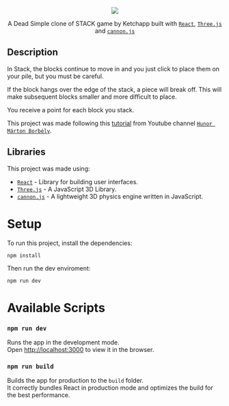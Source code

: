 <div align="center">

  <img src="https://raw.githubusercontent.com/Zurkon/repo-assets/main/playstack/stack.png" />

A Dead Simple clone of STACK game by Ketchapp built with [`React`](https://facebook.github.io/react/), [`Three.js`](https://threejs.org/) and [`cannon.js`](https://github.com/schteppe/cannon.js)

</div>

## Description

In Stack, the blocks continue to move in and you just click to place them on your pile, but you must be careful. 

If the block hangs over the edge of the stack, a piece will break off. This will make subsequent blocks smaller and more difficult to place. 

You receive a point for each block you stack.

This project was made following this [tutorial](https://www.youtube.com/watch?v=hBiGFpBle7E) from Youtube channel [`Hunor Márton Borbély`](https://www.youtube.com/channel/UCxhgW0Q5XLvIoXHAfQXg9oQ/videos).

## Libraries

This project was made using:

- [`React`](https://facebook.github.io/react/) - Library for building user interfaces.
- [`Three.js`](https://threejs.org/) - A JavaScript 3D Library.
- [`cannon.js`](https://github.com/schteppe/cannon.js) - A lightweight 3D physics engine written in JavaScript.

# Setup

To run this project, install the dependencies:
```
npm install
```

Then run the dev enviroment:
```
npm run dev
```

# Available Scripts

### `npm run dev`

Runs the app in the development mode.\
Open [http://localhost:3000](http://localhost:3000) to view it in the browser.

### `npm run build`

Builds the app for production to the `build` folder.\
It correctly bundles React in production mode and optimizes the build for the best performance.
